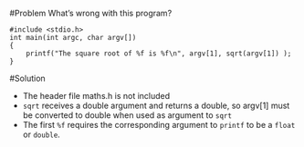 #Problem
What’s wrong with this program?
```
#include <stdio.h>
int main(int argc, char argv[])
{
    printf("The square root of %f is %f\n", argv[1], sqrt(argv[1]) );
}
```
#Solution
- The header file maths.h is not included
- `sqrt` receives a double argument and returns a double, 
so argv[1] must be converted to double when used as argument to `sqrt`
- The first `%f` requires the corresponding argument to `printf` to be a `float` or `double`.